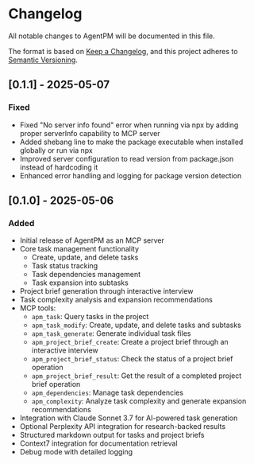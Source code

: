 # Changelog

All notable changes to AgentPM will be documented in this file.

The format is based on [Keep a Changelog](https://keepachangelog.com/en/1.0.0/),
and this project adheres to [Semantic Versioning](https://semver.org/spec/v2.0.0.html).

## [0.1.1] - 2025-05-07

### Fixed

- Fixed "No server info found" error when running via npx by adding proper serverInfo capability to MCP server
- Added shebang line to make the package executable when installed globally or run via npx
- Improved server configuration to read version from package.json instead of hardcoding it
- Enhanced error handling and logging for package version detection

## [0.1.0] - 2025-05-06

### Added

- Initial release of AgentPM as an MCP server
- Core task management functionality
  - Create, update, and delete tasks
  - Task status tracking
  - Task dependencies management
  - Task expansion into subtasks
- Project brief generation through interactive interview
- Task complexity analysis and expansion recommendations
- MCP tools:
  - `apm_task`: Query tasks in the project
  - `apm_task_modify`: Create, update, and delete tasks and subtasks
  - `apm_task_generate`: Generate individual task files
  - `apm_project_brief_create`: Create a project brief through an interactive interview
  - `apm_project_brief_status`: Check the status of a project brief operation
  - `apm_project_brief_result`: Get the result of a completed project brief operation
  - `apm_dependencies`: Manage task dependencies
  - `apm_complexity`: Analyze task complexity and generate expansion recommendations
- Integration with Claude Sonnet 3.7 for AI-powered task generation
- Optional Perplexity API integration for research-backed results
- Structured markdown output for tasks and project briefs
- Context7 integration for documentation retrieval
- Debug mode with detailed logging

